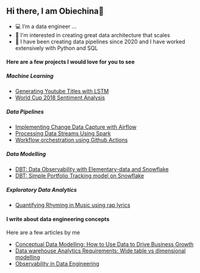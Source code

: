 ## Hi there, I am Obiechina👋

- 💻 I’m a data engineer ...
- 📐 I'm interested in creating great data architecture that scales
- 🐘 I have been creating data pipelines since 2020 and I have worked extensively with Python and SQL

#### Here are a few projects I would love for you to see
##### Machine Learning
- [Generating Youtube Titles with LSTM](https://github.com/obie-china/Generating-Youtube-Titles-with-LSTM)
- [World Cup 2018 Sentiment Analysis](https://github.com/obie-china/FIFA-Sentiment-Analysis)

##### Data Pipelines
- [Implementing Change Data Capture with Airflow](https://github.com/obie-china/Airflow-ETL-pipeline)
- [Processing Data Streams Using Spark](https://github.com/obie-china/Spark-Streaming)
- [Workflow orchestration using Github Actions](https://github.com/obie-china/Github-actions-pipeline)

##### Data Modelling
- [DBT: Data Observability with Elementary-data and Snowflake](https://github.com/obie-china/data-observability-dbt)
- [DBT: Simple Portfolio Tracking model on Snowflake](https://github.com/obie-china/portfolio-tracking-dbt)

##### Exploratory Data Analytics
- [Quantifying Rhyming in Music using rap lyrics](https://github.com/obie-china/Check-The-Rhyme)

#### I write about data engineering concepts
Here are a few articles by me
- [Conceptual Data Modelling: How to Use Data to Drive Business Growth](https://medium.com/@iyi_bobby/conceptual-data-modelling-how-to-use-data-to-drive-business-growth-9d245198bf9d)
- [Data warehouse Analytics Requirements: Wide table vs dimensional modelling](https://medium.com/@iyi_bobby/data-warehouse-analytics-requirements-wide-table-vs-dimensional-modelling-a46ae6f61807)
- [Observability in Data Engineering](https://medium.com/@iyi_bobby/observability-in-data-engineering-0db90e4fcfbe)
